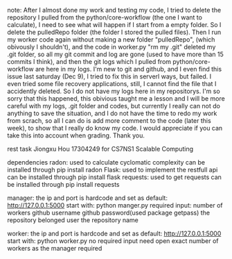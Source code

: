 note:
	After I almost done my work and testing my code, I tried to delete the repository I pulled from the python/core-workflow (the one I want to calculate), I need to see what will happen if I start from a empty folder. So I delete the pulledRepo folder (the folder I stored the pulled files).
	Then I run my worker code again without making a new folder "pulledRepo", (which obivously I shouldn't), and the code in worker.py "rm my .git" deleted my .git folder, so all my git commit and log are gone (used to have more than 15 commits I think), and then the git logs which I pulled from python/core-workflow are here in my logs.
	I'm new to git and github, and I even find this issue last saturday (Dec 9), I tried to fix this in serverl ways, but failed. I even tried some file recovery applications, still, I cannot find the file that I accidently deleted. So I do not have my logs here in my repositorys.
	I'm so sorry that this happened, this obivious taught me a lesson and I will be more careful with my logs, .git folder and codes, but currently I really can not do anything to save the situation, and I do not have the time to redo my work from scrach, so all I can do is add more comment to the code (later this week), to show that I really do know my code. I would appreciate if you can take this into account when grading. Thank you.



rest task
	Jiongxu Hou 17304249 for CS7NS1 Scalable Computing

dependencies
	radon: 
		used to calculate cyclomatic complexity
		can be installed through	pip install radon
	Flask:
		used to implement the restfull api
		can be installed through	pip install flask
	requests:
		used to get requests
		can be installed through	pip install requests

manager:
	the ip and port is hardcode and set as default: http://127.0.0.1:5000
	start with:	python manger.py
	required input:
		number of workers
		github username
		github password(used package getpass)
		the repository belonged user
		the repository name
		
worker:
	the ip and port is hardcode and set as default: http://127.0.0.1:5000
	start with:	python worker.py
	no required input
	need open exact number of workers as the manager required
	
